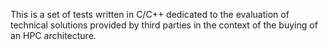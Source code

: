 This is a set of tests written in C/C++ dedicated to the evaluation of technical solutions provided by third parties in the context of the buying of an HPC architecture.
